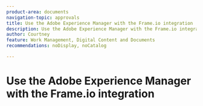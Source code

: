 ```yaml
---
product-area: documents
navigation-topic: approvals
title: Use the Adobe Experience Manager with the Frame.io integration 
description: Use the Adobe Experience Manager with the Frame.io integration 
author: Courtney
feature: Work Management, Digital Content and Documents
recommendations: noDisplay, noCatalog

---
```


# Use the Adobe Experience Manager with the Frame.io integration 
